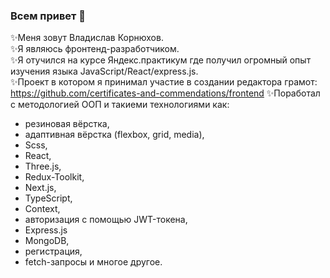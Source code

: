 ### Всем привет 👋

✨Меня зовут Владислав Корнюхов.   
✨Я являюсь фронтенд-разработчиком.  
✨Я отучился на курсе Яндекс.практикум где получил огромный опыт изучения языка JavaScript/React/express.js.   
✨Проект в котором я принимал участие в создании редактора грамот: https://github.com/certificates-and-commendations/frontend
✨Поработал с методологией ООП и такиеми технологиями как:   

  - резиновая вёрстка,   
  - адаптивная вёрстка (flexbox, grid, media),
  - Scss,
  - React,
  - Three.js,
  - Redux-Toolkit,
  - Next.js,
  - TypeScript,
  - Context,   
  - авторизация с помощью JWT-токена,   
  - Express.js  
  - MongoDB,  
  - регистрация,   
  - fetch-запросы и многое другое.  
